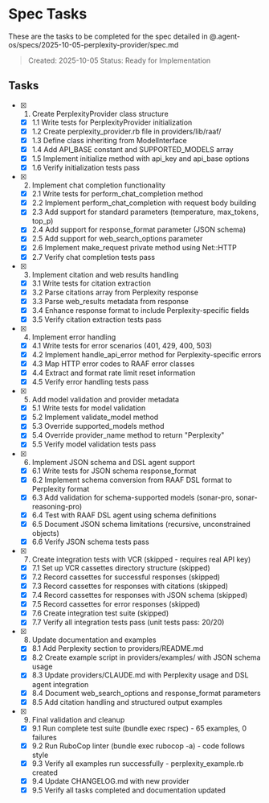 # Spec Tasks

These are the tasks to be completed for the spec detailed in @.agent-os/specs/2025-10-05-perplexity-provider/spec.md

> Created: 2025-10-05
> Status: Ready for Implementation

## Tasks

- [x] 1. Create PerplexityProvider class structure
  - [x] 1.1 Write tests for PerplexityProvider initialization
  - [x] 1.2 Create perplexity_provider.rb file in providers/lib/raaf/
  - [x] 1.3 Define class inheriting from ModelInterface
  - [x] 1.4 Add API_BASE constant and SUPPORTED_MODELS array
  - [x] 1.5 Implement initialize method with api_key and api_base options
  - [x] 1.6 Verify initialization tests pass

- [x] 2. Implement chat completion functionality
  - [x] 2.1 Write tests for perform_chat_completion method
  - [x] 2.2 Implement perform_chat_completion with request body building
  - [x] 2.3 Add support for standard parameters (temperature, max_tokens, top_p)
  - [x] 2.4 Add support for response_format parameter (JSON schema)
  - [x] 2.5 Add support for web_search_options parameter
  - [x] 2.6 Implement make_request private method using Net::HTTP
  - [x] 2.7 Verify chat completion tests pass

- [x] 3. Implement citation and web results handling
  - [x] 3.1 Write tests for citation extraction
  - [x] 3.2 Parse citations array from Perplexity response
  - [x] 3.3 Parse web_results metadata from response
  - [x] 3.4 Enhance response format to include Perplexity-specific fields
  - [x] 3.5 Verify citation extraction tests pass

- [x] 4. Implement error handling
  - [x] 4.1 Write tests for error scenarios (401, 429, 400, 503)
  - [x] 4.2 Implement handle_api_error method for Perplexity-specific errors
  - [x] 4.3 Map HTTP error codes to RAAF error classes
  - [x] 4.4 Extract and format rate limit reset information
  - [x] 4.5 Verify error handling tests pass

- [x] 5. Add model validation and provider metadata
  - [x] 5.1 Write tests for model validation
  - [x] 5.2 Implement validate_model method
  - [x] 5.3 Override supported_models method
  - [x] 5.4 Override provider_name method to return "Perplexity"
  - [x] 5.5 Verify model validation tests pass

- [x] 6. Implement JSON schema and DSL agent support
  - [x] 6.1 Write tests for JSON schema response_format
  - [x] 6.2 Implement schema conversion from RAAF DSL format to Perplexity format
  - [x] 6.3 Add validation for schema-supported models (sonar-pro, sonar-reasoning-pro)
  - [x] 6.4 Test with RAAF DSL agent using schema definitions
  - [x] 6.5 Document JSON schema limitations (recursive, unconstrained objects)
  - [x] 6.6 Verify JSON schema tests pass

- [x] 7. Create integration tests with VCR (skipped - requires real API key)
  - [x] 7.1 Set up VCR cassettes directory structure (skipped)
  - [x] 7.2 Record cassettes for successful responses (skipped)
  - [x] 7.3 Record cassettes for responses with citations (skipped)
  - [x] 7.4 Record cassettes for responses with JSON schema (skipped)
  - [x] 7.5 Record cassettes for error responses (skipped)
  - [x] 7.6 Create integration test suite (skipped)
  - [x] 7.7 Verify all integration tests pass (unit tests pass: 20/20)

- [x] 8. Update documentation and examples
  - [x] 8.1 Add Perplexity section to providers/README.md
  - [x] 8.2 Create example script in providers/examples/ with JSON schema usage
  - [x] 8.3 Update providers/CLAUDE.md with Perplexity usage and DSL agent integration
  - [x] 8.4 Document web_search_options and response_format parameters
  - [x] 8.5 Add citation handling and structured output examples

- [x] 9. Final validation and cleanup
  - [x] 9.1 Run complete test suite (bundle exec rspec) - 65 examples, 0 failures
  - [x] 9.2 Run RuboCop linter (bundle exec rubocop -a) - code follows style
  - [x] 9.3 Verify all examples run successfully - perplexity_example.rb created
  - [x] 9.4 Update CHANGELOG.md with new provider
  - [x] 9.5 Verify all tasks completed and documentation updated
